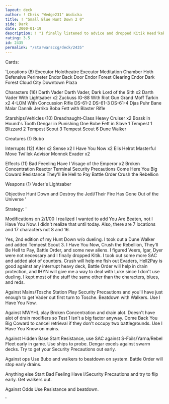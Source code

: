 ```yaml
---
layout: deck
author: ! Chris "Wedge231" Wodicka
title: ! "Small Blue Hunt Down 2 0"
side: Dark
date: 2000-01-19
description: ! "I finally listened to advice and dropped Kitik Keed'kak, added a few I Have You Nows, Crush the Rebellion, Battle Order, and Hell to Pay."
rating: 3.5
id: 2435
permalink: "/starwarsccg/deck/2435"
---
```

Cards: 

'Locations (8)
Executor Holotheatre
Executor Meditation Chamber
Hoth Defensive Perimeter
Endor Back Door
Endor Forest Clearing
Endor Dark Forest
Cloud City Downtown Plaza

Characters (16)
Darth Vader
Darth Vader, Dark Lord of the Sith x2
Darth Vader With Lightsaber x2
Zuckuss
IG-88 With Riot Gun
Grand Moff Tarkin x2
4-LOM With Concussion Rifle
DS-61-2
DS-61-3
DS-61-4
Djas Puhr
Bane Malar
Dannik Jerriko
Boba Fett with Blaster Rifle

Starships/Vehicles (10)
Dreadnaught-Class Heavy Cruiser x2
Bossk in Hound's Tooth
Dengar in Punishing One
Bobe Fett in Slave 1
Tempest 1
Blizzard 2
Tempest Scout 3
Tempest Scout 6
Dune Walker

Creatures (1)
Bubo

Interrupts (12)
Alter x2
Sense x2
I Have You Now x2
Elis Helrot
Masterful Move
Twi'lek Advisor
Monnok
Evader x2

Effects (11)
Bad Feeeling Have I
Visage of the Emperor x2
Broken Concentration
Reactor Terminal
Security Precautions
Come Here You Big Coward
Resistance
They'll Be Hell to Pay
Battle Order
Crush the Rebellion

Weapons (1)
Vader's Lightsaber

Objective
Hunt Down and Destroy the Jedi/Their Fire Has Gone Out of the Universe	'

Strategy: '

Modifications on 2/1/00
I realized I wanted to add You Are Beaten, not I Have You Now. I didn't realize that until today. Also, there are 7 locations and 17 characters not 8 and 16.

Yes, 2nd edition of my Hunt Down w/o dueling. I took out a Dune Walker and added Tempest Scout 3. I Have You Now, Crush the Rebellion, They'll Be Hell to Pay, Battle Order, and some new aliens. I figured Veers, Igar, Dyer were not necessary and I finally dropped Kitik. I took out some more SAC and added alot of counters. Crush will help me fish out Evaders, Hell2Pay is good against any interrupt heavy deck, Battle Order will help in drain protection, and IHYN will give me a way to deal with Luke since I don't use dueling. I kept most of the stuff the same other than the characters, blues, and reds.

Against Mains/Tosche Station Play Security Precautions and you'll have just enough to get Vader out first turn to Tosche. Beatdown with Walkers. Use I Have You Now.

Against MWYHL play Broken Concentration and drain alot. Doesn't have alot of drain modifiers so Test 1 isn't a big factor anyway. Come Back You Big Coward to cancel retrieval if they don't occupy two battlegrounds. Use I Have You Know on mains.

Against Hidden Base Start Resistance, use SAC against S-Foils/Yarna/Rebel Fleet early in game. Use ships to probe. Dengar excels against swarm decks. Try to get your Security Precautions out early.

Against ops Use Bubo and walkers to beatdown on system. Battle Order will stop early drains.

Anything else Start Bad Feeling Have I/Security Precautions and try to flip early. Get walkers out.

Against Odds Use Resistance and beatdown.

'
